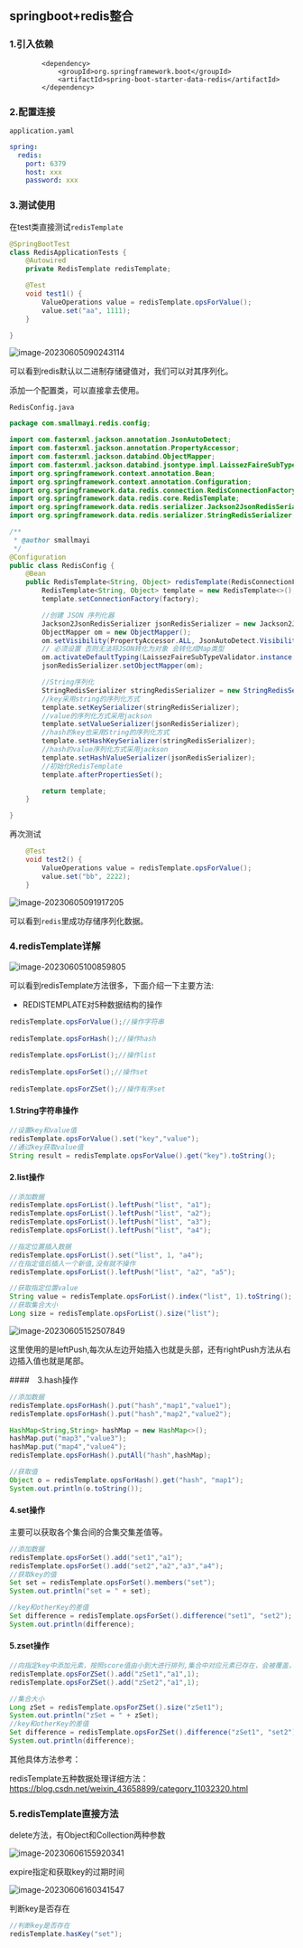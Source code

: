 ## springboot+redis整合

### 1.引入依赖

```shell
        <dependency>
            <groupId>org.springframework.boot</groupId>
            <artifactId>spring-boot-starter-data-redis</artifactId>
        </dependency>
```

### 2.配置连接

`application.yaml`

```yaml
spring:
  redis:
    port: 6379
    host: xxx
    password: xxx
```

### 3.测试使用

在test类直接测试`redisTemplate`

```java
@SpringBootTest
class RedisApplicationTests {
    @Autowired
    private RedisTemplate redisTemplate;

    @Test
    void test1() {
        ValueOperations value = redisTemplate.opsForValue();
        value.set("aa", 1111);
    }

}
```

![image-20230605090243114](image-20230605090243114.png)

可以看到redis默认以二进制存储键值对，我们可以对其序列化。

添加一个配置类，可以直接拿去使用。

`RedisConfig.java`

```java
package com.smallmayi.redis.config;

import com.fasterxml.jackson.annotation.JsonAutoDetect;
import com.fasterxml.jackson.annotation.PropertyAccessor;
import com.fasterxml.jackson.databind.ObjectMapper;
import com.fasterxml.jackson.databind.jsontype.impl.LaissezFaireSubTypeValidator;
import org.springframework.context.annotation.Bean;
import org.springframework.context.annotation.Configuration;
import org.springframework.data.redis.connection.RedisConnectionFactory;
import org.springframework.data.redis.core.RedisTemplate;
import org.springframework.data.redis.serializer.Jackson2JsonRedisSerializer;
import org.springframework.data.redis.serializer.StringRedisSerializer;

/**
 * @author smallmayi
 */
@Configuration
public class RedisConfig {
    @Bean
    public RedisTemplate<String, Object> redisTemplate(RedisConnectionFactory factory) {
        RedisTemplate<String, Object> template = new RedisTemplate<>();
        template.setConnectionFactory(factory);

        //创建 JSON 序列化器
        Jackson2JsonRedisSerializer jsonRedisSerializer = new Jackson2JsonRedisSerializer<>(Object.class);
        ObjectMapper om = new ObjectMapper();
        om.setVisibility(PropertyAccessor.ALL, JsonAutoDetect.Visibility.ANY);
        // 必须设置 否则无法将JSON转化为对象 会转化成Map类型
        om.activateDefaultTyping(LaissezFaireSubTypeValidator.instance, ObjectMapper.DefaultTyping.NON_FINAL);
        jsonRedisSerializer.setObjectMapper(om);

        //String序列化
        StringRedisSerializer stringRedisSerializer = new StringRedisSerializer();
        //key采用string的序列化方式
        template.setKeySerializer(stringRedisSerializer);
        //value的序列化方式采用jackson
        template.setValueSerializer(jsonRedisSerializer);
        //hash的key也采用String的序列化方式
        template.setHashKeySerializer(stringRedisSerializer);
        //hash的value序列化方式采用jackson
        template.setHashValueSerializer(jsonRedisSerializer);
        //初始化RedisTemplate
        template.afterPropertiesSet();

        return template;
    }

}
```

再次测试

```java
    @Test
    void test2() {
        ValueOperations value = redisTemplate.opsForValue();
        value.set("bb", 2222);
    }
```

![image-20230605091917205](image-20230605091917205.png)

可以看到`redis`里成功存储序列化数据。

### 4.redisTemplate详解

![image-20230605100859805](image-20230605100859805.png)

可以看到redisTemplate方法很多，下面介绍一下主要方法:

- REDISTEMPLATE对5种数据结构的操作

```java
redisTemplate.opsForValue();//操作字符串
 
redisTemplate.opsForHash();//操作hash
 
redisTemplate.opsForList();//操作list
 
redisTemplate.opsForSet();//操作set
 
redisTemplate.opsForZSet();//操作有序set
```

#### 1.String字符串操作

```java
//设置key和value值
redisTemplate.opsForValue().set("key","value");
//通过key获取value值
String result = redisTemplate.opsForValue().get("key").toString();
```

#### 2.list操作

```java
//添加数据
redisTemplate.opsForList().leftPush("list", "a1");
redisTemplate.opsForList().leftPush("list", "a2");
redisTemplate.opsForList().leftPush("list", "a3");
redisTemplate.opsForList().leftPush("list", "a4");

//指定位置插入数据
redisTemplate.opsForList().set("list", 1, "a4");
//在指定值后插入一个新值,没有就不操作
redisTemplate.opsForList().leftPush("list", "a2", "a5");

//获取指定位置value
String value = redisTemplate.opsForList().index("list", 1).toString();
//获取集合大小
Long size = redisTemplate.opsForList().size("list");
```

![image-20230605152507849](image-20230605152507849.png)

这里使用的是leftPush,每次从左边开始插入也就是头部，还有rightPush方法从右边插入值也就是尾部。

####　3.hash操作

```java
//添加数据
redisTemplate.opsForHash().put("hash","map1","value1");
redisTemplate.opsForHash().put("hash","map2","value2");

HashMap<String,String> hashMap = new HashMap<>();
hashMap.put("map3","value3");
hashMap.put("map4","value4");
redisTemplate.opsForHash().putAll("hash",hashMap);

//获取值
Object o = redisTemplate.opsForHash().get("hash", "map1");
System.out.println(o.toString());
```

#### 4.set操作

主要可以获取各个集合间的合集交集差值等。

```java
//添加数据
redisTemplate.opsForSet().add("set1","a1");
redisTemplate.opsForSet().add("set2","a2","a3","a4");
//获取key的值
Set set = redisTemplate.opsForSet().members("set");
System.out.println("set = " + set);

//key和otherKey的差值
Set difference = redisTemplate.opsForSet().difference("set1", "set2");
System.out.println(difference);
```

#### 5.zset操作

```java
//向指定key中添加元素，按照score值由小到大进行排列,集合中对应元素已存在，会被覆盖，包括score
redisTemplate.opsForZSet().add("zSet1","a1",1);
redisTemplate.opsForZSet().add("zSet2","a1",1);

//集合大小
Long zSet = redisTemplate.opsForZSet().size("zSet1");
System.out.println("zSet = " + zSet);
//key和otherKey的差值
Set difference = redisTemplate.opsForZSet().difference("zSet1", "set2");
System.out.println(difference);
```

其他具体方法参考：

redisTemplate五种数据处理详细方法：https://blog.csdn.net/weixin_43658899/category_11032320.html

### 5.redisTemplate直接方法

delete方法，有Object和Collection两种参数

![image-20230606155920341](image-20230606155920341.png)

expire指定和获取key的过期时间

![image-20230606160341547](image-20230606160341547.png)

判断key是否存在

```java
//判断key是否存在
redisTemplate.hasKey("set");
```

